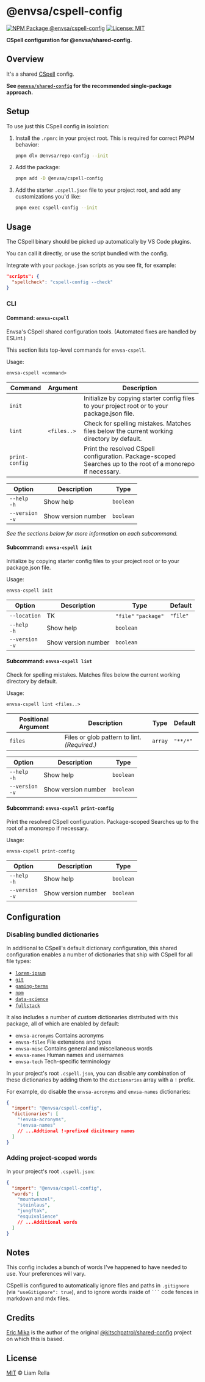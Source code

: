 <!--+ Warning: Content inside HTML comment blocks was generated by mdat and may be overwritten. +-->

<!-- title -->

# @envsa/cspell-config

<!-- /title -->

<!-- badges -->

[![NPM Package @envsa/cspell-config](https://img.shields.io/npm/v/@envsa/cspell-config.svg)](https://npmjs.com/package/@envsa/cspell-config)
[![License: MIT](https://img.shields.io/badge/License-MIT-yellow.svg)](https://opensource.org/licenses/MIT)

<!-- /badges -->

<!-- description -->

**CSpell configuration for @envsa/shared-config.**

<!-- /description -->

## Overview

It's a shared [CSpell](https://cspell.org) config.

**See [`@envsa/shared-config`](https://www.npmjs.com/package/@envsa/shared-config) for the recommended single-package approach.**

## Setup

To use just this CSpell config in isolation:

1. Install the `.npmrc` in your project root. This is required for correct PNPM behavior:

   ```sh
   pnpm dlx @envsa/repo-config --init
   ```

2. Add the package:

   ```sh
   pnpm add -D @envsa/cspell-config
   ```

3. Add the starter `.cspell.json` file to your project root, and add any customizations you'd like:

   ```sh
   pnpm exec cspell-config --init
   ```

## Usage

The CSpell binary should be picked up automatically by VS Code plugins.

You can call it directly, or use the script bundled with the config.

Integrate with your `package.json` scripts as you see fit, for example:

```json
"scripts": {
  "spellcheck": "cspell-config --check"
}
```

### CLI

<!-- cli-help -->

#### Command: `envsa-cspell`

Envsa's CSpell shared configuration tools. (Automated fixes are handled by ESLint.)

This section lists top-level commands for `envsa-cspell`.

Usage:

```txt
envsa-cspell <command>
```

| Command        | Argument    | Description                                                                                                 |
| -------------- | ----------- | ----------------------------------------------------------------------------------------------------------- |
| `init`         |             | Initialize by copying starter config files to your project root or to your package.json file.               |
| `lint`         | `<files..>` | Check for spelling mistakes. Matches files below the current working directory by default.                  |
| `print-config` |             | Print the resolved CSpell configuration. Package-scoped Searches up to the root of a monorepo if necessary. |

| Option              | Description         | Type      |
| ------------------- | ------------------- | --------- |
| `--help`<br>`-h`    | Show help           | `boolean` |
| `--version`<br>`-v` | Show version number | `boolean` |

_See the sections below for more information on each subcommand._

#### Subcommand: `envsa-cspell init`

Initialize by copying starter config files to your project root or to your package.json file.

Usage:

```txt
envsa-cspell init
```

| Option              | Description         | Type                 | Default  |
| ------------------- | ------------------- | -------------------- | -------- |
| `--location`        | TK                  | `"file"` `"package"` | `"file"` |
| `--help`<br>`-h`    | Show help           | `boolean`            |          |
| `--version`<br>`-v` | Show version number | `boolean`            |          |

#### Subcommand: `envsa-cspell lint`

Check for spelling mistakes. Matches files below the current working directory by default.

Usage:

```txt
envsa-cspell lint <files..>
```

| Positional Argument | Description                                  | Type    | Default  |
| ------------------- | -------------------------------------------- | ------- | -------- |
| `files`             | Files or glob pattern to lint. _(Required.)_ | `array` | `"**/*"` |

| Option              | Description         | Type      |
| ------------------- | ------------------- | --------- |
| `--help`<br>`-h`    | Show help           | `boolean` |
| `--version`<br>`-v` | Show version number | `boolean` |

#### Subcommand: `envsa-cspell print-config`

Print the resolved CSpell configuration. Package-scoped Searches up to the root of a monorepo if necessary.

Usage:

```txt
envsa-cspell print-config
```

| Option              | Description         | Type      |
| ------------------- | ------------------- | --------- |
| `--help`<br>`-h`    | Show help           | `boolean` |
| `--version`<br>`-v` | Show version number | `boolean` |

<!-- /cli-help -->

## Configuration

### Disabling bundled dictionaries

In additional to CSpell's default dictionary configuration, this shared configuration enables a number of dictionaries that ship with CSpell for all file types:

- [`lorem-ipsum`](https://github.com/streetsidesoftware/cspell-dicts/blob/main/dictionaries/lorem-ipsum/dict/lorem.txt)
- [`git`](https://github.com/streetsidesoftware/cspell-dicts/blob/main/dictionaries/git/cspell-ext.json)
- [`gaming-terms`](https://github.com/streetsidesoftware/cspell-dicts/blob/main/dictionaries/gaming-terms/dict/gaming-terms.txt)
- [`npm`](https://github.com/streetsidesoftware/cspell-dicts/blob/main/dictionaries/npm/dict/npm.txt)
- [`data-science`](https://github.com/streetsidesoftware/cspell-dicts/blob/main/dictionaries/data-science/dict/data-science.txt)
- [`fullstack`](https://github.com/streetsidesoftware/cspell-dicts/blob/main/dictionaries/fullstack/dict/fullstack.txt)

It also includes a number of _custom_ dictionaries distributed with this package, all of which are enabled by default:

- `envsa-acronyms` Contains acronyms
- `envsa-files` File extensions and types
- `envsa-misc` Contains general and miscellaneous words
- `envsa-names` Human names and usernames
- `envsa-tech` Tech-specific terminology

In your project's root `.cspell.json`, you can disable any combination of these dictionaries by adding them to the `dictionaries` array with a `!` prefix.

For example, do disable the `envsa-acronyms` and `envsa-names` dictionaries:

```json
{
  "import": "@envsa/cspell-config",
  "dictionaries": [
    "!envsa-acronyms",
    "!envsa-names"
    // ...Addtional !-prefixed dicitonary names
  ]
}
```

### Adding project-scoped words

In your project's root `.cspell.json`:

```json
{
  "import": "@envsa/cspell-config",
  "words": [
    "mountweazel",
    "steinlaus",
    "jungftak",
    "esquivalience"
    // ...Additional words
  ]
}
```

## Notes

This config includes a bunch of words I've happened to have needed to use. Your preferences will vary.

CSpell is configured to automatically ignore files and paths in `.gitignore` (via `"useGitignore": true`), and to ignore words inside of ` ``` ` code fences in markdown and mdx files.

## Credits

[Eric Mika](https://github.com/kitschpatrol) is the author of the original [@kitschpatrol/shared-config](https://github.com/kitschpatrol/shared-config) project on which this is based.

<!-- license -->

## License

[MIT](license.txt) © Liam Rella

<!-- /license -->
